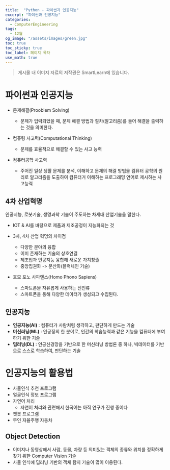 ```yaml
---
title:  "Python - 파이썬과 인공지능"
excerpt: "파이썬과 인공지능"
categories:
  - ComputerEngineering
tags:
  - 12월
og_image: "/assets/images/green.jpg"
toc: true
toc_sticky: true
toc_label: 페이지 목차
use_math: true
---
```


> 게시물 내 이미지 자료의 저작권은 SmartLearn에 있습니다.

# 파이썬과 인공지능
- 문제해결(Prooblem Solving)
    - 문제가 입력되었을 때, 문제 해결 방법과 절차(알고리즘)를 들어 해결을 출력하는 것을 의미한다.

- 컴퓨팅 사고력(Computational Thinking)
    - 문제를 효율적으로 해결할 수 있는 사고 능력

- 컴퓨터공학 사고력
    - 주어진 일상 생활 문제를 분석, 이해하고 문제의 해결 방법을 컴퓨터 공학의 원리로 알고리즘을 도출하여 컴퓨터거 이해하는 프로그래밍 언어로 제시하는 사고능력

## 4차 산업혁명
인공지능, 로봇기술, 생명과학 기술이 주도하는 차세대 산업기술을 말한다. 
- IOT & AI를 바탕으로 제품과 제조공정이 지능화되는 것

- 3차, 4차 산업 혁명의 차이점
    - 다양한 분야의 융합
    - 이미 존재하는 기술의 상호연결
    - 제조업과 인공지능 융합해 새로운 가치창출
    - 중앙집권화 -> 분산화(블럭체인 기술)
- 호모 포노 사파엔스(Homo Phono Sapiens)
    - 스마트폰을 자유롭게 사용하는 신인류
    - 스마트폰을 통해 다양한 데이터가 생성되고 수집된다. 

## 인공지능
- **인공지능(AI)** : 컴퓨터가 사람처럼 생각하고, 판단하게 만드는 기술
- **머신러닝(ML)** : 인공징의 한 분야로, 인간의 학습능력과 같은 기능을 컴퓨터에 부여하기 위한 기술
- **딥러닝(DL)**  : 인공신경망을 기반으로 한 머신러닝 방법론 중 하나, 빅데이터를 기반으로 스스로 학습하여, 판단하는 기술


# 인공지능의 활용법
- 사물인식 추천 프로그램
- 얼굴인식 정보 프로그램
- 자연어 처리
    - 자연어 처리와 관련해서 한국어는 아직 연구가 진행 중이다
- 챗봇 프로그램
- 무인 자율주행 자동차

## Object Detection
- 이미지나 동영상에서 사람, 동물, 차량 등 의미있는 객체의 종류와 위치를 정확하게 찾기 위한 Computer Vision 기술
- 사물 인식에 딥러닝 기반의 객체 탐지 기술이 많이 이용된다.
